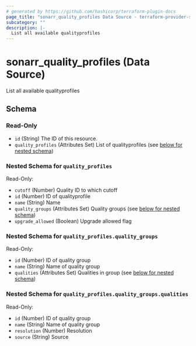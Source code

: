 ```yaml
---
# generated by https://github.com/hashicorp/terraform-plugin-docs
page_title: "sonarr_quality_profiles Data Source - terraform-provider-sonarr"
subcategory: ""
description: |-
  List all available qualityprofiles
---
```


# sonarr_quality_profiles (Data Source)

List all available qualityprofiles



<!-- schema generated by tfplugindocs -->
## Schema

### Read-Only

- `id` (String) The ID of this resource.
- `quality_profiles` (Attributes Set) List of qualityprofiles (see [below for nested schema](#nestedatt--quality_profiles))

<a id="nestedatt--quality_profiles"></a>
### Nested Schema for `quality_profiles`

Read-Only:

- `cutoff` (Number) Quality ID to which cutoff
- `id` (Number) ID of qualityprofile
- `name` (String) Name
- `quality_groups` (Attributes Set) Quality groups (see [below for nested schema](#nestedatt--quality_profiles--quality_groups))
- `upgrade_allowed` (Boolean) Upgrade allowed flag

<a id="nestedatt--quality_profiles--quality_groups"></a>
### Nested Schema for `quality_profiles.quality_groups`

Read-Only:

- `id` (Number) ID of quality group
- `name` (String) Name of quality group
- `qualities` (Attributes Set) Qualities in group (see [below for nested schema](#nestedatt--quality_profiles--quality_groups--qualities))

<a id="nestedatt--quality_profiles--quality_groups--qualities"></a>
### Nested Schema for `quality_profiles.quality_groups.qualities`

Read-Only:

- `id` (Number) ID of quality group
- `name` (String) Name of quality group
- `resolution` (Number) Resolution
- `source` (String) Source


